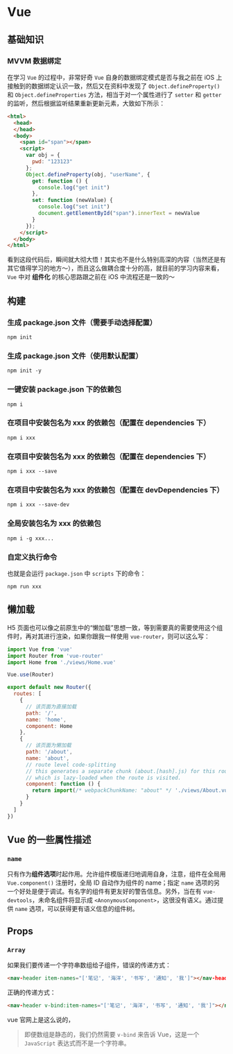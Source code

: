 # Vue
## 基础知识
### MVVM 数据绑定
在学习 `Vue` 的过程中，非常好奇 `Vue` 自身的数据绑定模式是否与我之前在 iOS 上接触到的数据绑定认识一致，然后又在资料中发现了 `Object.defineProperty()` 和 `Object.defineProperties` 方法，相当于对一个属性进行了 `setter` 和 `getter` 的监听，然后根据监听结果重新更新元素，大致如下所示：

```html
<html>
  <head>
  </head>
  <body>
    <span id="span"></span>
    <script>
      var obj = {
        pwd: "123123"
      };
      Object.defineProperty(obj, "userName", {
        get: function () {
          console.log("get init")
        },
        set: function (newValue) {
          console.log("set init")
          document.getElementById("span").innerText = newValue
        }
      });
    </script>
  </body>
</html>
```

看到这段代码后，瞬间就大彻大悟！其实也不是什么特别高深的内容（当然还是有其它值得学习的地方～），而且这么做耦合度十分的高，就目前的学习内容来看，`Vue` 中对 **组件化** 的核心思路跟之前在 iOS 中流程还是一致的～

## 构建
### 生成 package.json 文件（需要手动选择配置）
`npm init`

### 生成 package.json 文件（使用默认配置）
`npm init -y`

### 一键安装 package.json 下的依赖包
`npm i`

### 在项目中安装包名为 xxx 的依赖包（配置在 dependencies 下）
`npm i xxx`

### 在项目中安装包名为 xxx 的依赖包（配置在 dependencies 下）
`npm i xxx --save`

### 在项目中安装包名为 xxx 的依赖包（配置在 devDependencies 下）
`npm i xxx --save-dev`

### 全局安装包名为 xxx 的依赖包
`npm i -g xxx...`

### 自定义执行命令
也就是会运行 `package.json` 中 `scripts` 下的命令：
```shell
npm run xxx
```

## 懒加载
H5 页面也可以像之前原生中的“懒加载”思想一致，等到需要真的需要使用这个组件时，再对其进行渲染，如果你跟我一样使用 `vue-router`，则可以这么写： 

```js
import Vue from 'vue'
import Router from 'vue-router'
import Home from './views/Home.vue'

Vue.use(Router)

export default new Router({
  routes: [
    {
      // 该页面为直接加载
      path: '/',
      name: 'home',
      component: Home
    },
    {
      // 该页面为懒加载
      path: '/about',
      name: 'about',
      // route level code-splitting
      // this generates a separate chunk (about.[hash].js) for this route
      // which is lazy-loaded when the route is visited.
      component: function () {
        return import(/* webpackChunkName: "about" */ './views/About.vue')
      }
    }
  ]
})
```

## Vue 的一些属性描述
### `name`
只有作为**组件选项**时起作用。允许组件模版递归地调用自身，注意，组件在全局用 `Vue.component()` 注册时，全局 ID 自动作为组件的 name；指定 `name` 选项的另一个好处是便于调试。有名字的组件有更友好的警告信息。另外，当在有 `vue-devtools`，未命名组件将显示成 `<AnonymousComponent>`，这很没有语义。通过提供 `name` 选项，可以获得更有语义信息的组件树。

## Props
### `Array`
如果我们要传递一个字符串数组给子组件，错误的传递方式：

```html
<nav-header item-names="['笔记', '海洋', '书写', '通知', '我']"></nav-header>
```

正确的传递方式：

```html
<nav-header v-bind:item-names="['笔记', '海洋', '书写', '通知', '我']"></nav-header>
```

vue 官网上是这么说的，
> 即便数组是静态的，我们仍然需要 `v-bind` 来告诉 Vue，这是一个 `JavaScript` 表达式而不是一个字符串。